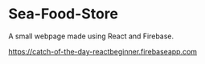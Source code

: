 # Sea-Food-Store
A small webpage made using React and Firebase.

https://catch-of-the-day-reactbeginner.firebaseapp.com
